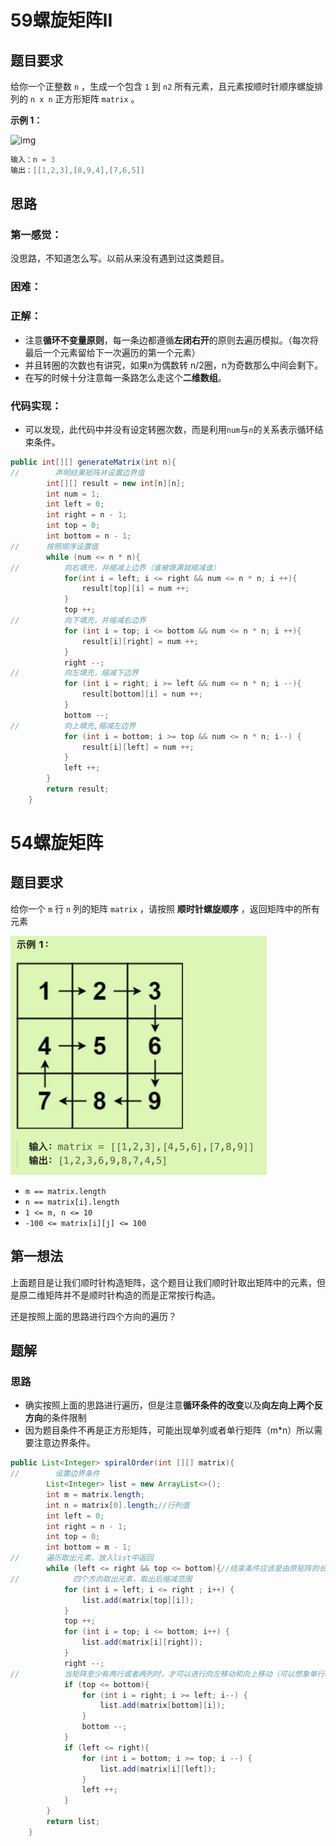 # 59螺旋矩阵II

## 题目要求

给你一个正整数 `n` ，生成一个包含 `1` 到 `n2` 所有元素，且元素按顺时针顺序螺旋排列的 `n x n` 正方形矩阵 `matrix` 。

**示例 1：**

![img](https://assets.leetcode.com/uploads/2020/11/13/spiraln.jpg)

```java
输入：n = 3
输出：[[1,2,3],[8,9,4],[7,6,5]]
```

## 思路

### 第一感觉：

没思路，不知道怎么写。以前从来没有遇到过这类题目。

### 困难：

### 正解：

- 注意**循环不变量原则**，每一条边都遵循**左闭右开**的原则去遍历模拟。（每次将最后一个元素留给下一次遍历的第一个元素）
- 并且转圈的次数也有讲究，如果n为偶数转 n/2圈，n为奇数那么中间会剩下。
- 在写的时候十分注意每一条路怎么走这个**二维数组**。

### 代码实现：

- 可以发现，此代码中并没有设定转圈次数，而是利用`num`与`n`的关系表示循环结束条件。

```java
public int[][] generateMatrix(int n){
//        声明结果矩阵并设置边界值
        int[][] result = new int[n][n];
        int num = 1;
        int left = 0;
        int right = n - 1;
        int top = 0;
        int bottom = n - 1;
//      按照顺序设置值
        while (num <= n * n){
//          向右填充，并缩减上边界（谁被填满就缩减谁）
            for(int i = left; i <= right && num <= n * n; i ++){
                result[top][i] = num ++;
            }
            top ++;
//          向下填充，并缩减右边界
            for (int i = top; i <= bottom && num <= n * n; i ++){
                result[i][right] = num ++;
            }
            right --;
//          向左填充，缩减下边界
            for (int i = right; i >= left && num <= n * n; i --){
                result[bottom][i] = num ++;
            }
            bottom --;
//          向上填充,缩减左边界
            for (int i = bottom; i >= top && num <= n * n; i--) {
                result[i][left] = num ++;
            }
            left ++;
        }
        return result;
    }
```

# 54螺旋矩阵

## 题目要求

给你一个 `m` 行 `n` 列的矩阵 `matrix` ，请按照 **顺时针螺旋顺序** ，返回矩阵中的所有元素

<img src="../../Pic/image-20240423084353654.png" alt="image-20240423084353654" style="zoom:50%;" />

- `m == matrix.length`
- `n == matrix[i].length`
- `1 <= m, n <= 10`
- `-100 <= matrix[i][j] <= 100`

## 第一想法

上面题目是让我们顺时针构造矩阵，这个题目让我们顺时针取出矩阵中的元素，但是原二维矩阵并不是顺时针构造的而是正常按行构造。

还是按照上面的思路进行四个方向的遍历？

## 题解

### 思路

- 确实按照上面的思路进行遍历，但是注意**循环条件的改变**以及**向左向上两个反方向**的条件限制
- 因为题目条件不再是正方形矩阵，可能出现单列或者单行矩阵（m*n）所以需要注意边界条件。

```java
public List<Integer> spiralOrder(int [][] matrix){
//        设置边界条件
        List<Integer> list = new ArrayList<>();
        int m = matrix.length;
        int n = matrix[0].length;//行列值
        int left = 0;
        int right = n - 1;
        int top = 0;
        int bottom = m - 1;
//      遍历取出元素，放入list中返回
        while (left <= right && top <= bottom){//结束条件应该是由原矩阵的长度所限制
//            四个方向取出元素，取出后缩减范围
            for (int i = left; i <= right ; i++) {
                list.add(matrix[top][i]);
            }
            top ++;
            for (int i = top; i <= bottom; i++) {
                list.add(matrix[i][right]);
            }
            right --;
//          当矩阵至少有两行或者两列时，才可以进行向左移动和向上移动（可以想象单行单列）
            if (top <= bottom){
                for (int i = right; i >= left; i--) {
                    list.add(matrix[bottom][i]);
                }
                bottom --;
            }
            if (left <= right){
                for (int i = bottom; i >= top; i --) {
                    list.add(matrix[i][left]);
                }
                left ++;
            }
        }
        return list;
    }
```

